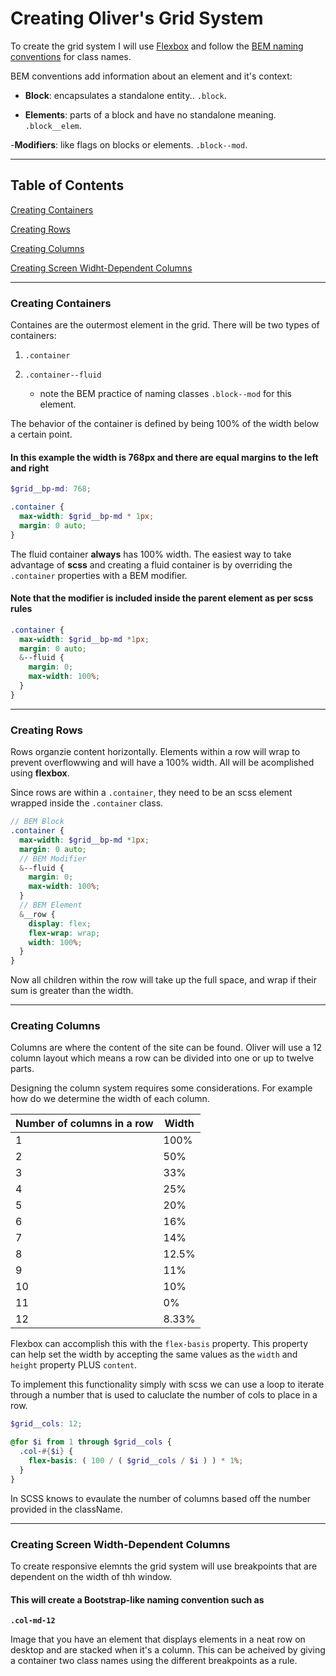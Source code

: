 # Creating Oliver's Grid System

To create the grid system I will use [Flexbox](https://jonibologna.com/blog/flexbox-cheatsheet) and follow the [BEM naming conventions](http://getbem.com/naming/) for class names.

BEM conventions add information about an element and it's context:

- **Block**: encapsulates a standalone entity.. `.block`.

- **Elements**: parts of a block and have no standalone meaning. `.block__elem`.

-**Modifiers**: like flags on blocks or elements. `.block--mod`.

___

## Table of Contents

[Creating Containers](#creating-containers)

[Creating Rows](#creating-rows)

[Creating Columns](#creating-columns)

[Creating Screen Widht-Dependent Columns](#creating-screen-width-dependent-columns)

___

### Creating Containers

Containes are the outermost element in the grid. There will be two types of containers:

1. `.container`

2. `.container--fluid`
    - note the BEM practice of naming classes `.block--mod` for this element.

The behavior of the container is defined by being 100% of the width below a certain point. 

#### In this example the width is 768px and there are equal margins to the left and right

```scss
$grid__bp-md: 768;

.container {
  max-width: $grid__bp-md * 1px;
  margin: 0 auto;
}
```

The fluid container **always** has 100% width. The easiest way to take advantage of **scss** and creating a fluid container is by overriding the `.container` properties with a BEM modifier.

#### Note that the modifier is included inside the parent element as per scss rules

```scss
.container {
  max-width: $grid__bp-md *1px;
  margin: 0 auto;
  &--fluid {
    margin: 0;
    max-width: 100%;
  }
}
```

___

### Creating Rows

Rows organzie content horizontally. Elements within a row will wrap to prevent overflowwing and will have a 100% width. All will be acomplished using **flexbox**.

Since rows are within a `.container`, they need to be an scss element wrapped inside the `.container` class.

```scss
// BEM Block
.container {
  max-width: $grid__bp-md *1px;
  margin: 0 auto;
  // BEM Modifier
  &--fluid {
    margin: 0;
    max-width: 100%;
  }
  // BEM Element
  &__row {
    display: flex;
    flex-wrap: wrap;
    width: 100%;
  }
}
```

Now all children within the row will take up the full space, and wrap if their sum is greater than the width.

___

### Creating Columns

Columns are where the content of the site can be found. Oliver will use a 12 column layout which means a row can be divided into one or up to twelve parts.

Designing the column system requires some considerations. For example how do we determine the width of each column.

| Number of columns in a row | Width |
| --- | --- |
| 1 | 100% |
| 2 | 50% |
| 3 | 33% |
| 4 | 25% |
| 5 | 20% |
| 6 | 16% |
| 7 | 14% |
| 8 | 12.5% |
| 9 | 11% |
| 10 | 10% |
| 11 | 0% |
| 12 | 8.33% | 

Flexbox can accomplish this with the `flex-basis` property. This property can help set the width by accepting the same values as the `width` and `height` property PLUS `content`.

To implement this functionality simply with scss we can use a loop to iterate through a number that is used to caluclate the number of cols to place in a row.

```scss
$grid__cols: 12;

@for $i from 1 through $grid__cols {
  .col-#{$i} {
    flex-basis: ( 100 / ( $grid__cols / $i ) ) * 1%;
  }
}
```

In SCSS knows to evaulate the number of columns based off the number provided in the className.

___

### Creating Screen Width-Dependent Columns

To create responsive elemnts the grid system will use breakpoints that are dependent on the width of thh window.

#### This will create a Bootstrap-like naming convention such as

**`.col-md-12`**

Image that you have an element that displays elements in a neat row on desktop and are stacked when it's a column. This can be acheived by giving a container two class names using the different breakpoints as a rule.
